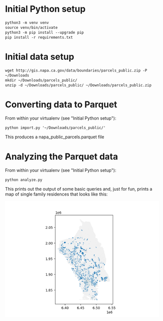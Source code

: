 # Initial Python setup

```shell
python3 -m venv venv
source venv/bin/activate
python3 -m pip install --upgrade pip
pip install -r requirements.txt
```

# Initial data setup

```shell
wget http://gis.napa.ca.gov/data/boundaries/parcels_public.zip -P ~/Downloads
mkdir ~/Downloads/parcels_public/
unzip -d ~/Downloads/parcels_public/ ~/Downloads/parcels_public.zip
```

# Converting data to Parquet
From within your virtualenv (see "Initial Python setup"):

```shell
python import.py '~/Downloads/parcels_public/'
```

This produces a napa_public_parcels.parquet file

# Analyzing the Parquet data
From within your virtualenv (see "Initial Python setup"):

```shell
python analyze.py
```

This prints out the output of some basic queries and, just for fun, prints a map of single family residences that looks like this:

![single family residences in Napa county](single_family_residences_in_napa_county.png)
